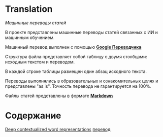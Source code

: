 # Translation
*Машинные переводы статей*

В проекте представлены машинные переводы статей связанных с ИИ и машинным обучением.

Машинный перевод выполнен с помощью **[Google Переводчика](https://translate.google.ru)**

Структура файла представляет собой таблицу с двумя столбцами: исходным текстом и переводом.

В каждой строке таблицы размещен один абзац исходного текста.

Переводы выполнялись в образовательных и ознакомительных целях и представлены "as is". Точность перевода не гарантируется на 100%.

Файлы статей представлены в формате **[Markdown](https://ru.wikipedia.org/wiki/Markdown)**

# Содержание

[Deep contextualized word representations](https://github.com/galagankv/Translation/blob/main/sourses/Deep_contextualized_word_representations.pdf) [перевод](https://github.com/galagankv/Translation/blob/main/artilce/Deep_contextualized_word_representations_(%D0%BF%D0%B5%D1%80%D0%B5%D0%B2%D0%BE%D0%B4).pdf)
